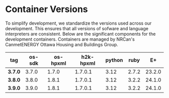 # Container Versions
To simplify development, we standardize the versions used across our development. This ensures that all versions of sofware and language interpreters are consistent. Below are the significant components for the development containers. Containers are managed by NRCan's CanmetENERGY Ottawa Housing and Buildings Group.

| tag       | os-sdk | os-hpxml | h2k-hpxml | python | ruby  | E+     |
|-----------|--------|----------|-----------|--------|-------|--------|
| **3.7.0** | 3.7.0  | 1.7.0    |   1.7.0.1 |  3.12  | 2.7.2 | 23.2.0 |
| **3.8.0** | 3.8.0  | 1.8.1    |   1.7.0.1 | 3.12   | 3.2.2 | 24.1.0 |
| **3.9.0** | 3.9.0  | 1.8.1    |   1.7.0.1 | 3.12   | 3.2.2 | 24.1.0 |
